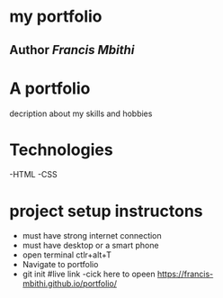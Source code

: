 # my portfolio
## Author *Francis Mbithi*
# A portfolio 
decription about my skills and hobbies
# Technologies
-HTML
-CSS
# project setup instructons
- must have strong internet connection
- must have desktop or a smart phone
- open terminal ctlr+alt+T 
- Navigate to portfolio
- git init
#live link
 -cick here to opeen  https://francis-mbithi.github.io/portfolio/
